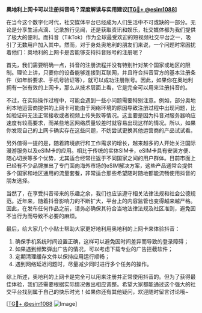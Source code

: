 **奥地利上网卡可以注册抖音吗？深度解读与实用建议[[TG💪+ @esim1088](https://t.me/s/esim1088)]**

在当今这个数字化时代，社交媒体平台已经成为人们生活中不可或缺的一部分。无论是分享生活点滴、记录旅行见闻，还是获取资讯和娱乐，社交媒体都为我们提供了极大的便利。而抖音（TikTok）作为全球最受欢迎的短视频社交平台之一，吸引了无数用户加入其中。然而，对于身处奥地利的朋友们来说，一个问题时常困扰着他们：奥地利的上网卡是否能够支持抖音账号的注册呢？

首先，我们需要明确一点，抖音的注册流程并没有特别针对某个国家或地区的限制。理论上讲，只要你的设备能够连接到互联网，并且符合抖音官方的基本注册条件（如年龄要求、手机号验证等），就可以成功注册账号。因此，如果你在奥地利拥有一张有效的上网卡，那么从技术层面上看，它是完全可以用来注册抖音的。

不过，在实际操作过程中，可能会遇到一些小问题需要特别注意。例如，部分奥地利本地运营商提供的上网卡可能由于网络环境的原因导致注册过程中出现问题，比如验证码无法正常接收或者视频上传失败等情况。这主要是因为抖音对服务器响应速度有较高要求，而某些地区网络质量较差时就容易出现这样的情况。所以，如果你发现自己的上网卡确实存在这些问题，不妨尝试更换其他运营商的产品试试看。

另外值得一提的是，随着跨境旅行和工作需求的增长，越来越多的人开始关注国际漫游服务以及eSIM卡的应用。相比于传统的实体SIM卡，eSIM卡具有安装方便、随心切换等多个优势，尤其适合经常往返于不同国家之间的用户群体。目前市面上已经有不少品牌推出了专门面向海外市场的eSIM解决方案，这些产品通常会提供多个国家和地区通用的流量套餐，非常适合那些希望随时随地都能流畅使用抖音的朋友选择。

当然了，在享受抖音带来的乐趣之余，我们也应该遵守相关法律法规和社会公德规范。近年来，随着抖音影响力的不断扩大，平台上的内容监管也变得越来越严格。因此，在发布任何作品之前，请务必确保其符合当地法律法规及社区准则，避免因不当行为而导致不必要的麻烦。

最后，给大家几个小贴士帮助大家更好地利用奥地利的上网卡来体验抖音：

1. 确保手机系统时间设置正确，这样可以避免因时间差异而导致的登录障碍；
2. 如果遇到频繁弹出广告的情况，可以考虑下载专业的广告拦截软件；
3. 定期清理缓存文件以保持应用运行顺畅；
4. 遇到网络延迟问题时，尽量减少同时进行多个任务的操作。

综上所述，奥地利的上网卡是完全可以用来注册并正常使用抖音的。但为了获得最佳体验，我们还需要根据实际情况做出相应调整。希望大家都能通过这个强大的社交平台找到属于自己的快乐时光！如果你还有其他疑问，欢迎随时留言讨论哦~

[[TG💪+ @esim1088](https://t.me/s/esim1088) ![Image](https://i.postimg.cc/4NQfJmqS/Snipaste-2025-05-13-00-14-12.png)]